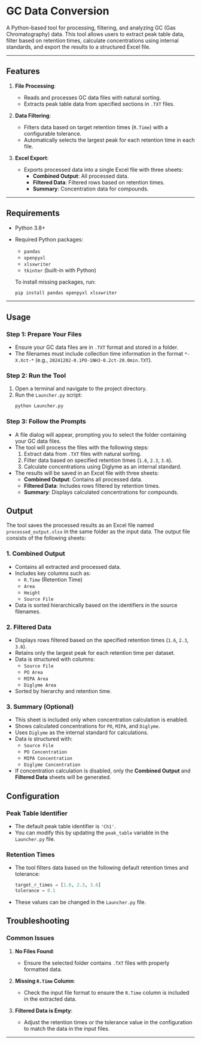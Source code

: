 # **GC Data Conversion**

A Python-based tool for processing, filtering, and analyzing GC (Gas Chromatography) data. This tool allows users to extract peak table data, filter based on retention times, calculate concentrations using internal standards, and export the results to a structured Excel file.

---

## **Features**

1. **File Processing**:
   - Reads and processes GC data files with natural sorting.
   - Extracts peak table data from specified sections in `.TXT` files.

2. **Data Filtering**:
   - Filters data based on target retention times (`R.Time`) with a configurable tolerance.
   - Automatically selects the largest peak for each retention time in each file.

3. **Excel Export**:
   - Exports processed data into a single Excel file with three sheets:
     - **Combined Output**: All processed data.
     - **Filtered Data**: Filtered rows based on retention times.
     - **Summary**: Concentration data for compounds.

---

## **Requirements**

- Python 3.8+
- Required Python packages:
  - `pandas`
  - `openpyxl`
  - `xlsxwriter`
  - `tkinter` (built-in with Python)


   To install missing packages, run:
   ```bash
   pip install pandas openpyxl xlsxwriter

---

## **Usage**
### **Step 1: Prepare Your Files**
- Ensure your GC data files are in `.TXT` format and stored in a folder.
- The filenames must include collection time information in the format `*-X.Xct-*` (e.g., `20241202-0.1PO-1NH3-0.2ct-20.0min.TXT`).

### **Step 2: Run the Tool**
1. Open a terminal and navigate to the project directory.
2. Run the `Launcher.py` script:
   ```bash
   python Launcher.py

### **Step 3: Follow the Prompts**
- A file dialog will appear, prompting you to select the folder containing your GC data files.
- The tool will process the files with the following steps:
  1. Extract data from `.TXT` files with natural sorting.
  2. Filter data based on specified retention times (`1.6`, `2.3`, `3.6`).
  3. Calculate concentrations using Diglyme as an internal standard.
- The results will be saved in an Excel file with three sheets:
  - **Combined Output**: Contains all processed data.
  - **Filtered Data**: Includes rows filtered by retention times.
  - **Summary**: Displays calculated concentrations for compounds.

## **Output**

The tool saves the processed results as an Excel file named `processed_output.xlsx` in the same folder as the input data. The output file consists of the following sheets:

### **1. Combined Output**
   - Contains all extracted and processed data.
   - Includes key columns such as:
     - `R.Time` (Retention Time)
     - `Area`
     - `Height`
     - `Source File`
   - Data is sorted hierarchically based on the identifiers in the source filenames.

### **2. Filtered Data**
   - Displays rows filtered based on the specified retention times (`1.6`, `2.3`, `3.6`).
   - Retains only the largest peak for each retention time per dataset.
   - Data is structured with columns:
     - `Source File`
     - `PO Area`
     - `MIPA Area`
     - `Diglyme Area`
   - Sorted by hierarchy and retention time.

### **3. Summary (Optional)**
   - This sheet is included only when concentration calculation is enabled.
   - Shows calculated concentrations for `PO`, `MIPA`, and `Diglyme`.
   - Uses `Diglyme` as the internal standard for calculations.
   - Data is structured with:
     - `Source File`
     - `PO Concentration`
     - `MIPA Concentration`
     - `Diglyme Concentration`
   - If concentration calculation is disabled, only the **Combined Output** and **Filtered Data** sheets will be generated.


## **Configuration**

### **Peak Table Identifier**
- The default peak table identifier is `'Ch1'`.
- You can modify this by updating the `peak_table` variable in the `Launcher.py` file.

### **Retention Times**
- The tool filters data based on the following default retention times and tolerance:
  ```python
  target_r_times = [1.6, 2.3, 3.6]
  tolerance = 0.1

- These values can be changed in the `Launcher.py` file.


## **Troubleshooting**

### **Common Issues**

1. **No Files Found**:
   - Ensure the selected folder contains `.TXT` files with properly formatted data.

2. **Missing `R.Time` Column**:
   - Check the input file format to ensure the `R.Time` column is included in the extracted data.

3. **Filtered Data is Empty**:
   - Adjust the retention times or the tolerance value in the configuration to match the data in the input files.

---

